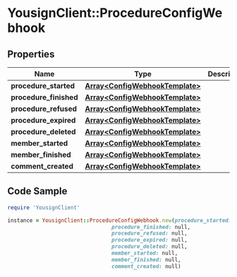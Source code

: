 # YousignClient::ProcedureConfigWebhook

## Properties

Name | Type | Description | Notes
------------ | ------------- | ------------- | -------------
**procedure_started** | [**Array&lt;ConfigWebhookTemplate&gt;**](ConfigWebhookTemplate.md) |  | [optional] 
**procedure_finished** | [**Array&lt;ConfigWebhookTemplate&gt;**](ConfigWebhookTemplate.md) |  | [optional] 
**procedure_refused** | [**Array&lt;ConfigWebhookTemplate&gt;**](ConfigWebhookTemplate.md) |  | [optional] 
**procedure_expired** | [**Array&lt;ConfigWebhookTemplate&gt;**](ConfigWebhookTemplate.md) |  | [optional] 
**procedure_deleted** | [**Array&lt;ConfigWebhookTemplate&gt;**](ConfigWebhookTemplate.md) |  | [optional] 
**member_started** | [**Array&lt;ConfigWebhookTemplate&gt;**](ConfigWebhookTemplate.md) |  | [optional] 
**member_finished** | [**Array&lt;ConfigWebhookTemplate&gt;**](ConfigWebhookTemplate.md) |  | [optional] 
**comment_created** | [**Array&lt;ConfigWebhookTemplate&gt;**](ConfigWebhookTemplate.md) |  | [optional] 

## Code Sample

```ruby
require 'YousignClient'

instance = YousignClient::ProcedureConfigWebhook.new(procedure_started: null,
                                 procedure_finished: null,
                                 procedure_refused: null,
                                 procedure_expired: null,
                                 procedure_deleted: null,
                                 member_started: null,
                                 member_finished: null,
                                 comment_created: null)
```


